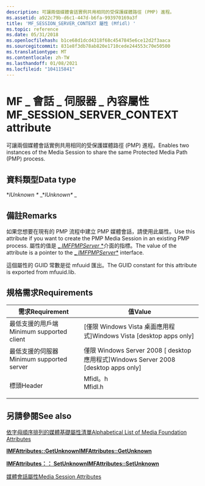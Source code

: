 ```yaml
---
description: 可讓兩個媒體會話實例共用相同的受保護媒體路徑 (PMP) 進程。
ms.assetid: a922c79b-d6c1-447d-b6fa-993970169a3f
title: 'MF_SESSION_SERVER_CONTEXT 屬性 (Mfidl) '
ms.topic: reference
ms.date: 05/31/2018
ms.openlocfilehash: b1ce68d1dcd4318f68c4547845e6ce12d2f3aaca
ms.sourcegitcommit: 831e8f3db78ab820e1710cede244553c70e50500
ms.translationtype: MT
ms.contentlocale: zh-TW
ms.lasthandoff: 01/08/2021
ms.locfileid: "104115841"
---
```

# <a name="mf_session_server_context-attribute"></a><span data-ttu-id="399ac-103">MF \_ 會話 \_ 伺服器 \_ 內容屬性</span><span class="sxs-lookup"><span data-stu-id="399ac-103">MF\_SESSION\_SERVER\_CONTEXT attribute</span></span>

<span data-ttu-id="399ac-104">可讓兩個媒體會話實例共用相同的受保護媒體路徑 (PMP) 進程。</span><span class="sxs-lookup"><span data-stu-id="399ac-104">Enables two instances of the Media Session to share the same Protected Media Path (PMP) process.</span></span>

## <a name="data-type"></a><span data-ttu-id="399ac-105">資料類型</span><span class="sxs-lookup"><span data-stu-id="399ac-105">Data type</span></span>

<span data-ttu-id="399ac-106">\**IUnknown \** _</span><span class="sxs-lookup"><span data-stu-id="399ac-106">\**IUnknown\** _</span></span>

## <a name="remarks"></a><span data-ttu-id="399ac-107">備註</span><span class="sxs-lookup"><span data-stu-id="399ac-107">Remarks</span></span>

<span data-ttu-id="399ac-108">如果您想要在現有的 PMP 流程中建立 PMP 媒體會話，請使用此屬性。</span><span class="sxs-lookup"><span data-stu-id="399ac-108">Use this attribute if you want to create the PMP Media Session in an existing PMP process.</span></span> <span data-ttu-id="399ac-109">屬性的值是 [_ *IMFPMPServer* \*](/windows/desktop/api/mfidl/nn-mfidl-imfpmpserver)介面的指標。</span><span class="sxs-lookup"><span data-stu-id="399ac-109">The value of the attribute is a pointer to the [_ *IMFPMPServer*\*](/windows/desktop/api/mfidl/nn-mfidl-imfpmpserver) interface.</span></span>

<span data-ttu-id="399ac-110">這個屬性的 GUID 常數是從 mfuuid 匯出。</span><span class="sxs-lookup"><span data-stu-id="399ac-110">The GUID constant for this attribute is exported from mfuuid.lib.</span></span>

## <a name="requirements"></a><span data-ttu-id="399ac-111">規格需求</span><span class="sxs-lookup"><span data-stu-id="399ac-111">Requirements</span></span>



| <span data-ttu-id="399ac-112">需求</span><span class="sxs-lookup"><span data-stu-id="399ac-112">Requirement</span></span> | <span data-ttu-id="399ac-113">值</span><span class="sxs-lookup"><span data-stu-id="399ac-113">Value</span></span> |
|-------------------------------------|------------------------------------------------------------------------------------|
| <span data-ttu-id="399ac-114">最低支援的用戶端</span><span class="sxs-lookup"><span data-stu-id="399ac-114">Minimum supported client</span></span><br/> | <span data-ttu-id="399ac-115">\[僅限 Windows Vista 桌面應用程式\]</span><span class="sxs-lookup"><span data-stu-id="399ac-115">Windows Vista \[desktop apps only\]</span></span><br/>                                     |
| <span data-ttu-id="399ac-116">最低支援的伺服器</span><span class="sxs-lookup"><span data-stu-id="399ac-116">Minimum supported server</span></span><br/> | <span data-ttu-id="399ac-117">僅限 Windows Server 2008 \[ desktop 應用程式\]</span><span class="sxs-lookup"><span data-stu-id="399ac-117">Windows Server 2008 \[desktop apps only\]</span></span><br/>                               |
| <span data-ttu-id="399ac-118">標頭</span><span class="sxs-lookup"><span data-stu-id="399ac-118">Header</span></span><br/>                   | <dl> <span data-ttu-id="399ac-119"><dt>Mfidl。h</dt></span><span class="sxs-lookup"><span data-stu-id="399ac-119"><dt>Mfidl.h</dt></span></span> </dl> |



## <a name="see-also"></a><span data-ttu-id="399ac-120">另請參閱</span><span class="sxs-lookup"><span data-stu-id="399ac-120">See also</span></span>

<dl> <dt>

[<span data-ttu-id="399ac-121">依字母順序排列的媒體基礎屬性清單</span><span class="sxs-lookup"><span data-stu-id="399ac-121">Alphabetical List of Media Foundation Attributes</span></span>](alphabetical-list-of-media-foundation-attributes.md)
</dt> <dt>

[<span data-ttu-id="399ac-122">**IMFAttributes::GetUnknown**</span><span class="sxs-lookup"><span data-stu-id="399ac-122">**IMFAttributes::GetUnknown**</span></span>](/windows/desktop/api/mfobjects/nf-mfobjects-imfattributes-getunknown)
</dt> <dt>

[<span data-ttu-id="399ac-123">**IMFAttributes：： SetUnknown**</span><span class="sxs-lookup"><span data-stu-id="399ac-123">**IMFAttributes::SetUnknown**</span></span>](/windows/desktop/api/mfobjects/nf-mfobjects-imfattributes-setunknown)
</dt> <dt>

[<span data-ttu-id="399ac-124">媒體會話屬性</span><span class="sxs-lookup"><span data-stu-id="399ac-124">Media Session Attributes</span></span>](media-session-attributes.md)
</dt> </dl>

 

 




